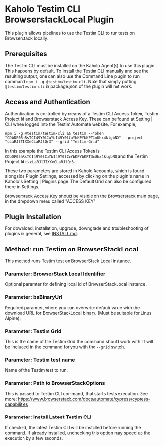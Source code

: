 # Kaholo Testim CLI BrowserstackLocal Plugin
This plugin allows pipelines to use the Testim CLI to run tests on Browserstack locally.

## Prerequisites
The Testim CLI must be installed on the Kaholo Agent(s) to use this plugin. This happens by default. To install the Testim CLI manually and see the resulting output, one can also use the Command Line plugin to run command `npm i -g @testim/testim-cli`. Note that simply putting `@testim/testim-cli` in package.json of the plugin will not work.


## Access and Authentication
Authentication is controlled by means of a Testim CLI Access Token, Testim Project Id and Browserstack Access Key. These can be found at Setting | CLI when logged into the Testim Automate website. For example,

    npm i -g @testim/testim-cli && testim --token "CDbDF05hRsTCI49Y0lCuYbI49Y0lCuYbKPYbKPT3nUhx4klgbNQ" --project "cLaRJlTIXXeCLaRJlQr3" --grid "Testim-Grid"

In this example the Testim CLI Access Token is `CDbDF05hRsTCI49Y0lCuYbI49Y0lCuYbKPYbKPT3nUhx4klgbNQ` and the Testim Project Id is `cLaRJlTIXXeCLaRJlQr3`.

These two parameters are stored in Kaholo Accounts, which is found alongside Plugin Settings, accessed by clicking on the plugin's name in Kaholo's Setting | Plugins page. The Default Grid can also be configured there in Settings.

Browserstack Access Key should be visible on the Browserstack main page, in the dropdown menu called "ACCESS KEY"

## Plugin Installation
For download, installation, upgrade, downgrade and troubleshooting of plugins in general, see [INSTALL.md](./INSTALL.md).

## Method: run Testim on BrowserStackLocal
This method runs Testim test on BrowserStack Local instance.

### Parameter: BrowserStack Local Identifier
Optional paramter for defining local id of BrowserStackLocal instance.

### Parameter: bsBinaryUrl
Required paramter, where you can overwrite default value with the download URL for BrowserStackLocal binary. (Must be suitable for Linus Alpine);

### Parameter: Testim Grid 
This is the name of the Testim Grid the command should work with. It will be included in the command for you with the `--grid` switch.

### Parameter: Testim test name
Name of the Testim test to run.

### Parameter: Path to BrowserStackOptions
This is passed to Testim CLI command, that starts tests execution. 
See more: https://www.browserstack.com/docs/automate/cypress/cypress-capabilities

### Parameter: Install Latest Testim CLI
If checked, the latest Testim CLI will be installed before running the command. If already installed, unchecking this option may speed up the execution by a few seconds.
